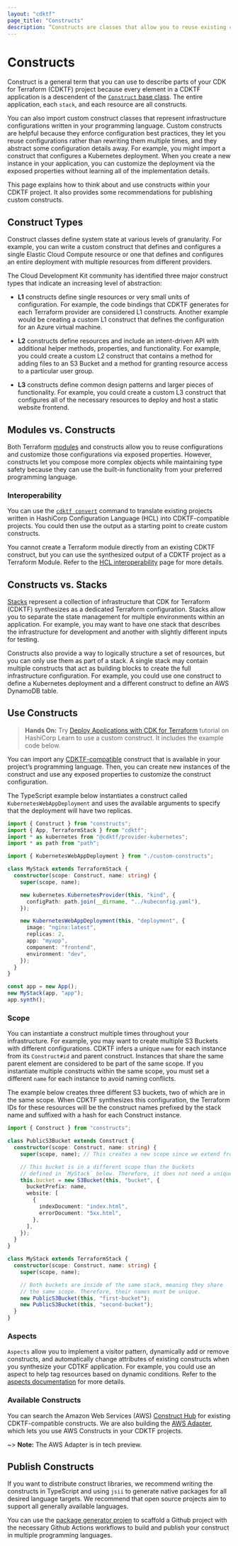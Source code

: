 ```yaml
---
layout: "cdktf"
page_title: "Constructs"
description: “Constructs are classes that allow you to reuse existing configurations. Learn about using constructs in your CDKTF application and how to publish custom constructs.”
---
```


# Constructs

Construct is a general term that you can use to describe parts of your CDK for Terraform (CDKTF) project because every element in a CDKTF application is a descendent of the [`Construct` base class](https://github.com/aws/constructs/blob/main/API.md#constructs-construct). The entire application, each `stack`, and each resource are all constructs.

You can also import custom construct classes that represent infrastructure configurations written in your programming language. Custom constructs are helpful because they enforce configuration best practices, they let you reuse configurations rather than rewriting them multiple times, and they abstract some configuration details away. For example, you might import a construct that configures a Kubernetes deployment. When you create a new instance in your application, you can customize the deployment via the exposed properties without learning all of the implementation details.

This page explains how to think about and use constructs within your CDKTF project. It also provides some recommendations for publishing custom constructs.

## Construct Types

Construct classes define system state at various levels of granularity. For example, you can write a custom construct that defines and configures a single Elastic Cloud Compute resource or one that defines and configures an entire deployment with multiple resources from different providers.

The Cloud Development Kit community has identified three major construct types that indicate an increasing level of abstraction:

- **L1** constructs define single resources or very small units of configuration. For example, the code bindings that CDKTF generates for each Terraform provider are considered L1 constructs. Another example would be creating a custom L1 construct that defines the configuration for an Azure virtual machine.

- **L2** constructs define resources and include an intent-driven API with additional helper methods, properties, and functionality. For example, you could create a custom L2 construct that contains a method for adding files to an S3 Bucket and a method for granting resource access to a particular user group.

- **L3** constructs define common design patterns and larger pieces of functionality. For example, you could create a custom L3 construct that configures all of the necessary resources to deploy and host a static website frontend.

## Modules vs. Constructs

Both Terraform [modules](/docs/cdktf/concepts/modules.html) and constructs allow you to reuse configurations and customize those configurations via exposed properties. However, constructs let you compose more complex objects while maintaining type safety because they can use the built-in functionality from your preferred programming language.

### Interoperability

You can use the [`cdktf convert`](/docs/cdktf/cli-reference/commands.html#convert) command to translate existing projects written in HashiCorp Configuration Language (HCL) into CDKTF-compatible projects. You could then use the output as a starting point to create custom constructs.

You cannot create a Terraform module directly from an existing CDKTF construct, but you can use the synthesized output of a CDKTF project as a Terraform Module. Refer to the [HCL interoperability](website/docs/cdktf/concepts/hcl-interoperability.html.md) page for more details.

## Constructs vs. Stacks

[Stacks](/docs/cdktf/concepts/stacks.html) represent a collection of infrastructure that CDK for Terraform (CDKTF) synthesizes as a dedicated Terraform configuration. Stacks allow you to separate the state management for multiple environments within an application. For example, you may want to have one stack that describes the infrastructure for development and another with slightly different inputs for testing.

Constructs also provide a way to logically structure a set of resources, but you can only use them as part of a stack. A single stack may contain multiple constructs that act as building blocks to create the full infrastructure configuration. For example, you could use one construct to define a Kubernetes deployment and a different construct to define an AWS DynamoDB table.

## Use Constructs

> **Hands On:** Try [Deploy Applications with CDK for Terraform](https://learn.hashicorp.com/tutorials/terraform/cdktf-applications?in=terraform/cdktf) tutorial on HashiCorp Learn to use a custom construct. It includes the example code below.

You can import any [CDKTF-compatible](#available-constructs) construct that is available in your project’s programming language. Then, you can create new instances of the construct and use any exposed properties to customize the construct configuration.

The TypeScript example below instantiates a construct called `KubernetesWebAppDeployment` and uses the available arguments to specify that the deployment will have two replicas.

```typescript
import { Construct } from "constructs";
import { App, TerraformStack } from "cdktf";
import * as kubernetes from "@cdktf/provider-kubernetes";
import * as path from "path";

import { KubernetesWebAppDeployment } from "./custom-constructs";

class MyStack extends TerraformStack {
  constructor(scope: Construct, name: string) {
    super(scope, name);

    new kubernetes.KubernetesProvider(this, "kind", {
      configPath: path.join(__dirname, "../kubeconfig.yaml"),
    });

    new KubernetesWebAppDeployment(this, "deployment", {
      image: "nginx:latest",
      replicas: 2,
      app: "myapp",
      component: "frontend",
      environment: "dev",
    });
  }
}

const app = new App();
new MyStack(app, "app");
app.synth();
```

### Scope

You can instantiate a construct multiple times throughout your infrastructure. For example, you may want to create multiple S3 Buckets with different configurations. CDKTF infers a unique `name` for each instance from its `Construct#id` and parent construct. Instances that share the same parent element are considered to be part of the same scope. If you instantiate multiple constructs within the same scope, you must set a different `name` for each instance to avoid naming conflicts.

The example below creates three different S3 buckets, two of which are in the same scope. When CDKTF synthesizes this configuration, the Terraform IDs for these resources will be the construct names prefixed by the stack name and suffixed with a hash for each Construct instance.

```ts
import { Construct } from "constructs";

class PublicS3Bucket extends Construct {
  constructor(scope: Construct, name: string) {
    super(scope, name); // This creates a new scope since we extend from resource

    // This bucket is in a different scope than the buckets
    // defined in `MyStack` below. Therefore, it does not need a unique name.
    this.bucket = new S3Bucket(this, "bucket", {
      bucketPrefix: name,
      website: [
        {
          indexDocument: "index.html",
          errorDocument: "5xx.html",
        },
      ],
    });
  }
}

class MyStack extends TerraformStack {
  constructor(scope: Construct, name: string) {
    super(scope, name);

    // Both buckets are inside of the same stack, meaning they share
    // the same scope. Therefore, their names must be unique.
    new PublicS3Bucket(this, "first-bucket");
    new PublicS3Bucket(this, "second-bucket");
  }
}
```

### Aspects

`Aspects` allow you to implement a visitor pattern, dynamically add or remove constructs, and automatically change attributes of existing constructs when you synthesize your CDTKF application. For example, you could use an aspect to help tag resources based on dynamic conditions. Refer to the [aspects documentation](docs/cdktf/concepts/aspects.html) for more details.

### Available Constructs

You can search the Amazon Web Services (AWS) [Construct Hub](https://constructs.dev/search?q=&cdk=cdktf&sort=newest&offset=0) for existing CDKTF-compatible constructs. We are also building the [AWS Adapter](/docs/cdktf/create-and-deploy/aws-adapter.html), which lets you use AWS Constructs in your CDKTF projects.

~> **Note:** The AWS Adapter is in tech preview.

## Publish Constructs

If you want to distribute construct libraries, we recommend writing the constructs in TypeScript and using `jsii` to generate native packages for all desired language targets. We recommend that open source projects aim to support all generally available languages.

You can use the [package generator projen](https://github.com/projen/projen#getting-started) to scaffold a Github project with the necessary Github Actions workflows to build and publish your construct in multiple programming languages.
